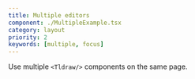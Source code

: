 ```yaml
---
title: Multiple editors
component: ./MultipleExample.tsx
category: layout
priority: 2
keywords: [multiple, focus]
---
```


Use multiple `<Tldraw/>` components on the same page.
